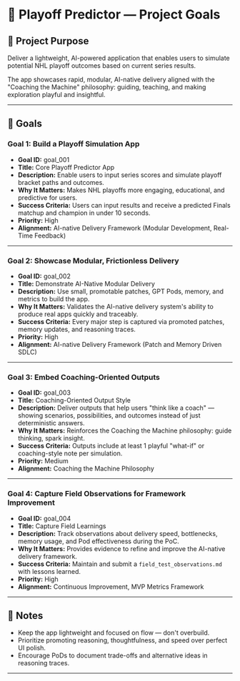 # 🏒 Playoff Predictor — Project Goals

## 🎯 Project Purpose
Deliver a lightweight, AI-powered application that enables users to simulate potential NHL playoff outcomes based on current series results.

The app showcases rapid, modular, AI-native delivery aligned with the "Coaching the Machine" philosophy: guiding, teaching, and making exploration playful and insightful.

---

## 🥅 Goals

### Goal 1: Build a Playoff Simulation App
- **Goal ID:** goal_001
- **Title:** Core Playoff Predictor App
- **Description:** Enable users to input series scores and simulate playoff bracket paths and outcomes.
- **Why It Matters:** Makes NHL playoffs more engaging, educational, and predictive for users.
- **Success Criteria:** Users can input results and receive a predicted Finals matchup and champion in under 10 seconds.
- **Priority:** High
- **Alignment:** AI-native Delivery Framework (Modular Development, Real-Time Feedback)

---

### Goal 2: Showcase Modular, Frictionless Delivery
- **Goal ID:** goal_002
- **Title:** Demonstrate AI-Native Modular Delivery
- **Description:** Use small, promotable patches, GPT Pods, memory, and metrics to build the app.
- **Why It Matters:** Validates the AI-native delivery system's ability to produce real apps quickly and traceably.
- **Success Criteria:** Every major step is captured via promoted patches, memory updates, and reasoning traces.
- **Priority:** High
- **Alignment:** AI-native Delivery Framework (Patch and Memory Driven SDLC)

---

### Goal 3: Embed Coaching-Oriented Outputs
- **Goal ID:** goal_003
- **Title:** Coaching-Oriented Output Style
- **Description:** Deliver outputs that help users "think like a coach" — showing scenarios, possibilities, and outcomes instead of just deterministic answers.
- **Why It Matters:** Reinforces the Coaching the Machine philosophy: guide thinking, spark insight.
- **Success Criteria:** Outputs include at least 1 playful "what-if" or coaching-style note per simulation.
- **Priority:** Medium
- **Alignment:** Coaching the Machine Philosophy

---

### Goal 4: Capture Field Observations for Framework Improvement
- **Goal ID:** goal_004
- **Title:** Capture Field Learnings
- **Description:** Track observations about delivery speed, bottlenecks, memory usage, and Pod effectiveness during the PoC.
- **Why It Matters:** Provides evidence to refine and improve the AI-native delivery framework.
- **Success Criteria:** Maintain and submit a `field_test_observations.md` with lessons learned.
- **Priority:** High
- **Alignment:** Continuous Improvement, MVP Metrics Framework

---

## 📎 Notes
- Keep the app lightweight and focused on flow — don't overbuild.
- Prioritize promoting reasoning, thoughtfulness, and speed over perfect UI polish.
- Encourage PoDs to document trade-offs and alternative ideas in reasoning traces.

---
